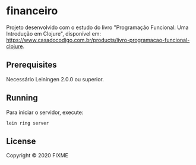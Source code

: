 # financeiro

Projeto desenvolvido com o estudo do livro "Programação Funcional: Uma Introdução em Clojure", disponível em: https://www.casadocodigo.com.br/products/livro-programacao-funcional-clojure.

## Prerequisites

Necessário Leiningen 2.0.0 ou superior.

[leiningen]: https://github.com/technomancy/leiningen

## Running

Para iniciar o servidor, execute:

    lein ring server

## License

Copyright © 2020 FIXME
